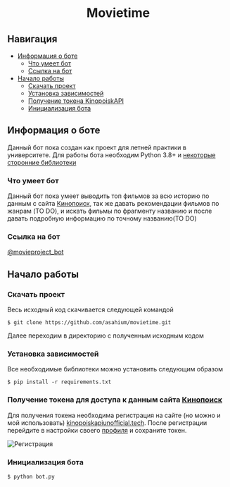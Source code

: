 <div align="center">
  <h1>Movietime</h1>
</div>

## Навигация

* [Информация о боте](#главная-информация)
  * [Что умеет бот](#функционал)
  * [Ссылка на бот](#ссылка)
* [Начало работы](#начало-работы)
  * [Скачать проект](#скачивание-проекта)
  * [Установка зависимостей](#установка-зависимостей)
  * [Получение токена KinopoiskAPI](#получение-токена-kinopoiskapi)
  * [Инициализация бота](#инициализация-бота)

## Информация о боте
Данный бот пока создан как проект для летней практики в университете. Для работы бота необходим Python 3.8+ и [некоторые сторонние библиотеки](https://github.com/asahium/movietime/blob/main/requirements.txt)

### Что умеет бот
Данный бот пока умеет выводить топ фильмов за всю историю по данным с сайта [Кинопоиск](https://www.kinopoisk.ru), так же давать рекомендации фильмов по жанрам (TO DO), и искать фильмы по фрагменту названию и после давать подробную информацию по точному названию(TO DO)

### Ссылка на бот
[@movieproject_bot](http://t.me/movieproject_bot)

## Начало работы

### Скачать проект
Весь исходный код скачивается следующей командой
```
$ git clone https://github.com/asahium/movietime.git
```
Далее переходим в директорию с полученным исходным кодом

### Установка зависимостей
Все необходимые библиотеки можно установить следующим образом
```
$ pip install -r requirements.txt
```

### Получение токена для доступа к данным сайта [Кинопоиск](https://www.kinopoisk.ru)
Для получения токена необходима регистрация на сайте (но можно и мой использовать)
<a href="https://kinopoiskapiunofficial.tech/signup">kinopoiskapiunofficial.tech</a>.
После регистрации перейдите в настройки своего <a href="https://kinopoiskapiunofficial.tech/user">профиля</a> и сохраните токен.

<img align="center" src="https://i.imgur.com/QkXRQ9t.png" alt="Регистрация">

### Инициализация бота
```
$ python bot.py
```
